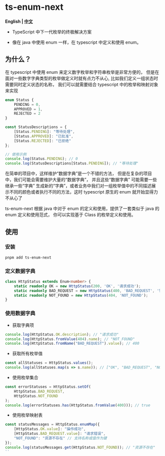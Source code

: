 # ts-enum-next

<b>English | <a href="./README.zh-CN.md">中文</a></b>

- TypeScript 中下一代枚举的终极解决方案

- 像在 java 中使用 enum 一样，在 typescript 中定义和使用 enum。

## 为什么？ 

在 typescript 中使用 enum 来定义数字枚举和字符串枚举是非常方便的， 但是在面对一些数字字典类型的枚举做定义时就有点力不从心, 比如我们定义一组状态时需要同时定义状态的名称， 我们可以就需要结合 typescript 中的枚举和映射对象来实现

```ts
enum Status {
    PENDING = 0,
    APPROVED = 1,
    REJECTED = 2
}

const StatusDescriptions = {
    [Status.PENDING]: "等待处理",
    [Status.APPROVED]: "已批准",
    [Status.REJECTED]: "已拒绝"
};

// 使用示例
console.log(Status.PENDING); // 0
console.log(StatusDescriptions[Status.PENDING]); // "等待处理"
```

在简单的项目中，这样维护“数据字典”是一个不错的方法， 但是在复杂的项目中，我们可能会需要维护大量的“数据字典”， 并且这些“数据字典” 可能需要一些继承一些“字典” 生成新的“字典”，或者业务中我们对一组枚举值中的不同描述展示不同的颜色或者执行不同的方法，这时 typescript 原生的 enum 就开始显得力不从心了

ts-enum-next 根据 java 中对于 enum 的定义和使用，提供了一套类似于 java 的 enum 定义和使用范式， 你可以实现基于 Class 的枚举定义和使用。


## 使用

### 安装

```bash
pnpm add ts-enum-next
```

### 定义数据字典
```ts
class HttpStatus extends Enum<number> {
	static readonly OK = new HttpStatus(200, 'OK', '请求成功');
	static readonly BAD_REQUEST = new HttpStatus(400, 'BAD_REQUEST', '错误请求');
	static readonly NOT_FOUND = new HttpStatus(404, 'NOT_FOUND');
}
```

### 使用数据字典

* 获取字典项 

```ts
console.log(HttpStatus.OK.description); // "请求成功"
console.log(HttpStatus.fromValue(404).name); // "NOT_FOUND"
console.log(HttpStatus.fromName("BAD_REQUEST").value); // 400
```

* 获取所有枚举值

```ts
const allStatuses = HttpStatus.values();
console.log(allStatuses.map(s => s.name)); // ["OK", "BAD_REQUEST", "NOT_FOUND"]
```

* 使用枚举集合

```ts
const errorStatuses = HttpStatus.setOf(
    HttpStatus.BAD_REQUEST,
    HttpStatus.NOT_FOUND
);
console.log(errorStatuses.has(HttpStatus.fromValue(400))); // true
```

* 使用枚举映射表

```ts
const statusMessages = HttpStatus.enumMap({
    [HttpStatus.OK.value]: "操作成功",
    [HttpStatus.BAD_REQUEST.value]: "请求错误",
    "NOT_FOUND": "资源不存在" // 支持名称或值作为键
});
console.log(statusMessages.get(HttpStatus.NOT_FOUND)); // "资源不存在"
``


